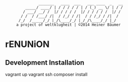                    _______   ____  ___   ___ ____  _   __
             _____/ ____/ | / / / / / | / (_) __ \/ | / /
            / ___/ __/ /  |/ / / / /  |/ / / / / /  |/ / 
           / /  / /___/ /|  / /_/ / /|  / / /_/ / /|  /  
          /_/  /_____/_/ |_/\____/_/ |_/_/\____/_/ |_/   
         a project of weltklugheit | ©2014 Heiner Bäumer

# rENUNiON

## Development Installation
vagrant up
vagrant ssh
composer install
